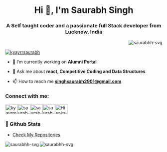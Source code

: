 <h1 align="center">Hi 👋, I'm Saurabh Singh</h1>
<h3 align="center">A Self taught coder and a passionate full Stack developer from Lucknow, India</h3>
<p align="right"> <img src="https://komarev.com/ghpvc/?username=saurabhh-svg&label=Profile%20views&color=0e75b6&style=flat" alt="saurabhh-svg" /> </p>

<p align="left"> <a href="https://twitter.com/kyayrrsaurabh" target="blank"><img src="https://img.shields.io/twitter/follow/kyayrrsaurabh?logo=twitter&style=for-the-badge" alt="kyayrrsaurabh" /></a> </p>

- 🔭 I’m currently working on **Alumni Portal**

- 💬 Ask me about **react, Competitive Coding and Data Structures**

- 📫 How to reach me **singhsaurabh2901@gmail.com**

<h3 align="left">Connect with me:</h3> 
<a href="https://twitter.com/kyayrrsaurabh" target="blank"><img align="center" src="https://raw.githubusercontent.com/rahuldkjain/github-profile-readme-generator/master/src/images/icons/Social/twitter.svg" alt="kyayrrsaurabh" height="30" width="40" /></a><a href="https://linkedin.com/in/saurabh-singh-82287a201" target="blank"><img align="center" src="https://raw.githubusercontent.com/rahuldkjain/github-profile-readme-generator/master/src/images/icons/Social/linked-in-alt.svg" alt="saurabh-singh-82287a201" height="30" width="40" /></a><a href="https://instagram.com/saurabhh.__" target="blank"><img align="center" src="https://raw.githubusercontent.com/rahuldkjain/github-profile-readme-generator/master/src/images/icons/Social/instagram.svg" alt="saurabhh.__" height="30" width="40" /></a><a href="https://codeforces.com/profile/saurabhh02" target="blank"><img align="center" src="https://raw.githubusercontent.com/rahuldkjain/github-profile-readme-generator/master/src/images/icons/Social/codeforces.svg" alt="saurabhh02" height="30" width="40" /></a><a href="https://discord.gg/Hisoka#0206" target="blank"><img align="center" src="https://raw.githubusercontent.com/rahuldkjain/github-profile-readme-generator/master/src/images/icons/Social/discord.svg" alt="Hisoka#0206" height="30" width="40" /></a>


### 🎯 Github Stats

- [Check My Repositories](https://github.com/sharmaumang001?tab=repositories)

<p><img align="left" src="https://github-readme-stats.vercel.app/api/top-langs?username=saurabhh-svg&show_icons=true&locale=en&layout=compact" alt="saurabhh-svg" /> <img  align="center" src="https://github-readme-stats.vercel.app/api?username=saurabhh-svg&show_icons=true&locale=en" alt="saurabhh-svg"  /></p>
